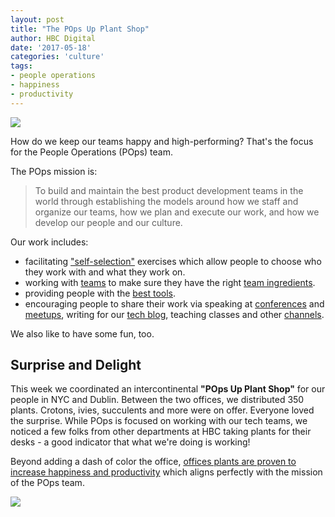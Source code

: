 ```yaml
---
layout: post
title: "The POps Up Plant Shop"
author: HBC Digital
date: '2017-05-18'
categories: 'culture'
tags:
- people operations
- happiness
- productivity
---
```


<img class="center" src="http://i.imgur.com/8MCigGa.jpg"/>

How do we keep our teams happy and high-performing? That's the focus for the People Operations (POps) team.

The POps mission is:

>To build and maintain the best product development teams in the world through establishing the models around how we staff and organize our teams, how we plan and execute our work, and how we develop our people and our culture.

Our work includes:

* facilitating ["self-selection"](https://twitter.com/DanaPylayeva/status/846854555832909830) exercises which allow people to choose who they work with and what they work on.
* working with [teams](https://www.infoq.com/presentations/gilt-team-communication) to make sure they have the right [team ingredients](https://www.slideshare.net/hhfleming/the-new-work-order-team-ingredients-and-role-blending).
* providing people with the [best tools](http://tech.gilt.com/leadership/2017/02/06/slack-and-voluntary-adoption). 
* encouraging people to share their work via speaking at [conferences](http://tech.gilt.com/ai/2017/04/12/pau-carre-cardona-at-oreilly-ai-conference) and [meetups](https://vimeo.com/217236459), writing for our [tech blog](http://tech.gilt.com/), teaching classes and other [channels](https://remote.works/episode/10). 

We also like to have some fun, too.

## Surprise and Delight

This week we coordinated an intercontinental __"POps Up Plant Shop"__ for our people in NYC and Dublin. Between the two offices, we distributed 350 plants. Crotons, ivies, succulents and more were on offer. Everyone loved the surprise. While POps is focused on working with our tech teams, we noticed a few folks from other departments at HBC taking plants for their desks - a good indicator that what we're doing is working!

Beyond adding a dash of color the office, [offices plants are proven to increase happiness and productivity](https://www.theguardian.com/money/2014/aug/31/plants-offices-workers-productive-minimalist-employees) which aligns perfectly with the mission of the POps team.

<img class="center" src="http://i.imgur.com/LmKhHSb.jpg"/>



